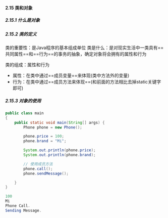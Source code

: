 #### 2.15 类和对象

##### 2.15.1 什么是对象

##### 2.15.2 类的定义

类的重要性：是Java程序的基本组成单位
类是什么：是对现实生活中一类具有==共同属性==和==行为==的事务的抽象，确定对象将会拥有的属性和行为

类的组成：属性和行为

- 属性：在类中通过==成员变量==来体现(类中方法外的变量)
- 行为：在类中通过==成员方法来体现==(和前面的方法相比去掉static关键字即可)

##### 2.15.3 对象的使用

```java
public class main
{
    public static void main(String[] args) {
        Phone phone = new Phone();

        phone.price = 100;
        phone.brand = "Mi";

        System.out.println(phone.price);
        System.out.println(phone.brand);

        // 使用成员方法
        phone.call();
        phone.sendMessage();

    }
}
```



```java
100
Mi
Phone Call.
Sending Message.
```

